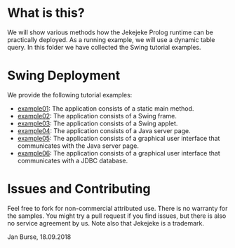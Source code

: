 # What is this?

We will show various methods how the Jekejeke Prolog runtime can
be practically deployed. As a running example, we will use a dynamic
table query. In this folder we have collected the Swing tutorial examples.

# Swing Deployment

We provide the following tutorial examples:
- [example01](http://github.com/jburse/jekejeke-samples/blob/master/jekrun/deployment/example01/):
  The application consists of a static main method.
- [example02](http://github.com/jburse/jekejeke-samples/blob/master/jekrun/deployment/example02/):
  The application consists of a Swing frame.
- [example03](http://github.com/jburse/jekejeke-samples/blob/master/jekrun/deployment/example03/):
  The application consists of a Swing applet.
- [example04](http://github.com/jburse/jekejeke-samples/blob/master/jekrun/deployment/example04/):
  The application consists of a Java server page.
- [example05](http://github.com/jburse/jekejeke-samples/blob/master/jekrun/deployment/example05/):
  The application consists of a graphical user interface that communicates with the Java server page.
- [example06](http://github.com/jburse/jekejeke-samples/blob/master/jekrun/deployment/example06/):
   The application consists of a graphical user interface that communicates with a JDBC database.

# Issues and Contributing

Feel free to fork for non-commercial attributed use. There is no warranty
for the samples. You might try a pull request if you find issues, but
there is also no service agreement by us. Note also that Jekejeke is a trademark.

Jan Burse, 18.09.2018